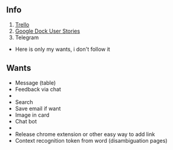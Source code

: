 ## Info
1. [Trello](https://trello.com/invite/b/FD604D06/ba592b56f66bf16f95f01d4155d782ec/grap)
2. [Google Dock User Stories](https://docs.google.com/spreadsheets/d/1dInMe5CaLt7cFyXZEMALHEivAGH-A3rVFYDz1l0S2Eo/edit?usp=sharing)
3. Telegram

- Here is only my wants, i don't follow it

## Wants
- Message (table)
- Feedback via chat
-
- Search
- Save email if want
- Image in card
- Chat bot
-
- Release chrome extension or other easy way to add link
- Context recognition token from word (disambiguation pages)



